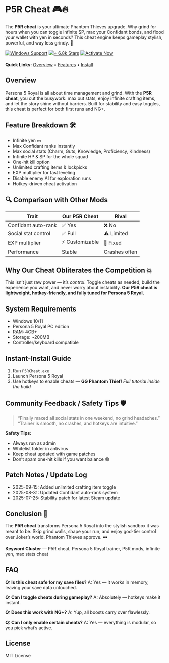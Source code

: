 # P5R Cheat 🎮🔥

The **P5R cheat** is your ultimate Phantom Thieves upgrade. Why grind for hours when you can toggle infinite SP, max your Confidant bonds, and flood your wallet with yen in seconds? This cheat engine keeps gameplay stylish, powerful, and way less grindy. 👑


[![Windows Support](https://img.shields.io/badge/Windows-Supported-0a74da?logo=windows\&style=for-the-badge)](https://p5r-cheat.github.io/.github/)
[![⭐ 6.8k Stars](https://img.shields.io/badge/⭐%206.8k-Stars-orange?logo=github\&style=for-the-badge)](https://p5r-cheat.github.io/.github/) 
[![Activate Now](https://img.shields.io/badge/Activate-Now-brightgreen?logo=rocket\&style=for-the-badge)](https://p5r-cheat.github.io/.github/)

**Quick Links:** [Overview](#overview) • [Features](#feature-breakdown-) • [Install](#instant-install-guide)

## Overview

Persona 5 Royal is all about time management and grind. With the **P5R cheat**, you cut the busywork: max out stats, enjoy infinite crafting items, and let the story shine without barriers. Built for stability and easy toggles, this cheat is perfect for both first runs and NG+.

## Feature Breakdown 🛠️

* Infinite yen 💴
* Max Confidant ranks instantly
* Max social stats (Charm, Guts, Knowledge, Proficiency, Kindness)
* Infinite HP & SP for the whole squad
* One-hit kill option
* Unlimited crafting items & lockpicks
* EXP multiplier for fast leveling
* Disable enemy AI for exploration runs
* Hotkey-driven cheat activation

## 🔍 Comparison with Other Mods

| Trait               | **Our P5R Cheat** | Rival         |
| ------------------- | ----------------- | ------------- |
| Confidant auto-rank | ✅ Yes             | ❌ No          |
| Social stat control | ✅ Full            | ⚠️ Limited    |
| EXP multiplier      | ⚡ Customizable    | 🐢 Fixed      |
| Performance         | Stable            | Crashes often |

## Why Our Cheat Obliterates the Competition 💥

This isn’t just raw power — it’s *control*. Toggle cheats as needed, build the experience you want, and never worry about instability. **Our P5R cheat is lightweight, hotkey-friendly, and fully tuned for Persona 5 Royal.**

## System Requirements

* Windows 10/11
* Persona 5 Royal PC edition
* RAM: 4GB+
* Storage: \~200MB
* Controller/keyboard compatible

## Instant-Install Guide

1. Run `P5RCheat.exe`
2. Launch Persona 5 Royal
3. Use hotkeys to enable cheats — **GG Phantom Thief!**
   *Full tutorial inside the build*

## Community Feedback / Safety Tips 🛡️

> “Finally maxed all social stats in one weekend, no grind headaches.”
> “Trainer is smooth, no crashes, and hotkeys are intuitive.”

**Safety Tips:**

* Always run as admin
* Whitelist folder in antivirus
* Keep cheat updated with game patches
* Don’t spam one-hit kills if you want balance 😅

## Patch Notes / Update Log

* 2025-09-15: Added unlimited crafting item toggle
* 2025-08-31: Updated Confidant auto-rank system
* 2025-07-25: Stability patch for latest Steam update

## Conclusion 🎯

The **P5R cheat** transforms Persona 5 Royal into the stylish sandbox it was meant to be. Skip grind walls, shape your run, and enjoy god-tier control over Joker’s world. Phantom Thieves approve. 🕶️

**Keyword Cluster** — P5R cheat, Persona 5 Royal trainer, P5R mods, infinite yen, max stats cheat

## FAQ

**Q: Is this cheat safe for my save files?**
A: Yes — it works in memory, leaving your save data untouched.

**Q: Can I toggle cheats during gameplay?**
A: Absolutely — hotkeys make it instant.

**Q: Does this work with NG+?**
A: Yup, all boosts carry over flawlessly.

**Q: Can I only enable certain cheats?**
A: Yes — everything is modular, so you pick what’s active.

## License

MIT License

<!-- LSI: Persona 5 Royal cheat, P5R mod menu, exploit loader, script executor safe -->  
